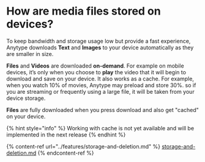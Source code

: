 # How are media files stored on devices?

To keep bandwidth and storage usage low but provide a fast experience, Anytype downloads **Text** and **Images** to your device automatically as they are smaller in size.

**Files** and **Videos** are downloaded **on-demand**. For example on mobile devices, it’s only when you choose to **play** the video that it will begin to download and save on your device. It also works as a cache. For example, when you watch 10% of movies, Anytype may preload and store 30%. so if you are streaming or frequently using a large file, it will be taken from your device storage.

**Files** are fully downloaded when you press download and also get "cached" on your device.&#x20;

{% hint style="info" %}
Working with cache is not yet available and will be implemented in the next release
{% endhint %}

{% content-ref url="../features/storage-and-deletion.md" %}
[storage-and-deletion.md](../features/storage-and-deletion.md)
{% endcontent-ref %}
